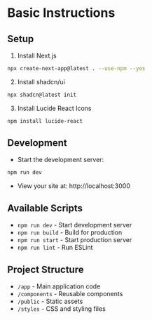 # Basic Instructions

## Setup
1. Install Next.js
```bash
npx create-next-app@latest . --use-npm --yes
```

2. Install shadcn/ui
```bash
npx shadcn@latest init
```

3. Install Lucide React Icons
```bash
npm install lucide-react
```

## Development
- Start the development server:
```bash
npm run dev
```
- View your site at: http://localhost:3000

## Available Scripts
- `npm run dev` - Start development server
- `npm run build` - Build for production
- `npm run start` - Start production server
- `npm run lint` - Run ESLint

## Project Structure
- `/app` - Main application code
- `/components` - Reusable components
- `/public` - Static assets
- `/styles` - CSS and styling files 